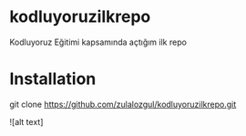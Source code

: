# kodluyoruzilkrepo
Kodluyoruz Eğitimi kapsamında açtığım ilk repo

# Installation 

git clone https://github.com/zulalozgul/kodluyoruzilkrepo.git

  

![alt text]
